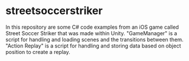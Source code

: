 # streetsoccerstriker

In this repository are some C# code examples from an iOS game called Street Soccer Striker that was made within Unity.
"GameManager" is a script for handling and loading scenes and the transitions between them.
"Action Replay" is a script for handling and storing data based on object position to create a replay.
